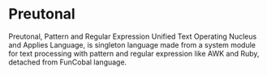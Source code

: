 # Preutonal
Preutonal, Pattern and Regular Expression Unified Text Operating Nucleus and Applies Language, is singleton language made from  a system module for text processing with pattern and regular expression like AWK and Ruby, detached from FunCobal language.
